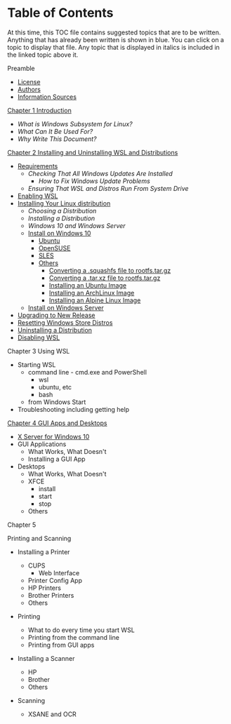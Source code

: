 # Table of Contents
At this time, this TOC file contains suggested topics that are to
be written.
Anything that has already been written is shown in blue. You can click on a topic to 
display that file. Any topic that is displayed in italics is included in
the linked topic above it.

Preamble
- [License](0010-License.md)
- [Authors](0020-Authors.md)
- [Information Sources](0030-Information-Sources.md)

[Chapter 1 Introduction](0100-Introduction.md)
- *What is Windows Subsystem for Linux?*
- *What Can It Be Used For?*
- *Why Write This Document?*

[Chapter 2 Installing and Uninstalling WSL and Distributions](
0200-Installing-and-Uninstalling-WSL-and-Distros.md)
- [Requirements](0210-Requirements.md)
  - *Checking That All Windows Updates Are Installed*
    - *How to Fix Windows Update Problems*
  - *Ensuring That WSL and Distros Run From System Drive*
- [Enabling WSL](0220-Enabling-WSL)
- [Installing Your Linux distribution](0230-Installing-Your-Linux-Distro.md)
  - *Choosing a Distribution*
  - *Installing a Distribution*
  - *Windows 10 and Windows Server*
  - [Install on Windows 10](0240-Installing-on-Windows-10.md)
    - [Ubuntu](0250-Ubuntu.md)
    - [OpenSUSE](0251-OpenSUSE.md)
    - [SLES](0252-SLES.md)
    - [Others](0299-Other-Distros.md)
      - [Converting a .squashfs file to rootfs.tar.gz](0300-Convert-squashfs-File-to-tar.gz.md)
      - [Converting a .tar.xz file to rootfs.tar.gz](0301-Convert-tar-xz-File-to-tar.gz.md)
      - [Installing an Ubuntu Image](0310-Install-Ubuntu-Image.md)
      - [Installing an ArchLinux Image](0312-Install-ArchLinux-Image.md)
      - [Installing an Alpine Linux Image](0313-Install-Alpine-Image.md)
  - [Install on Windows Server](0390-Installing-on-Windows-Server.md)
- [Upgrading to New Release](0395-Upgrading-to-a-New-Release.md)
- [Resetting Windows Store Distros](0400-Resetting-Distros.md)
- [Uninstalling a Distribution](0450-Uninstalling-a-Distro.md)
- [Disabling WSL](0500-Disabling-WSL.md)

Chapter 3 Using WSL
- Starting WSL
  - command line - cmd.exe and PowerShell
    - wsl
    - ubuntu, etc
	- bash
  - from Windows Start
- Troubleshooting including getting help

[Chapter 4 GUI Apps and Desktops](6000-GUI-Apps-and-Desktops.md)
- [X Server for Windows 10](6010-Windows-X-Server.md)
- GUI Applications
  - What Works, What Doesn't
  - Installing a GUI App
- Desktops
  - What Works, What Doesn't
  - XFCE
	- install
	- start
	- stop
  - Others

Chapter 5

Printing and Scanning
- Installing a Printer
  - CUPS
    - Web Interface
  - Printer Config App
  - HP Printers
  - Brother Printers
  - Others
- Printing
  - What to do every time you start WSL
  - Printing from the command line
  - Printing from GUI apps

- Installing a Scanner
  - HP
  - Brother
  - Others
- Scanning
  - XSANE and OCR
